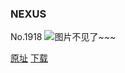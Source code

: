 ### NEXUS
No.1918
![图片不见了~~~](https://imgs.xkcd.com/comics/nexus.png)

[原址](https://xkcd.com//1918) [下载](https://imgs.xkcd.com/comics/nexus.png)

